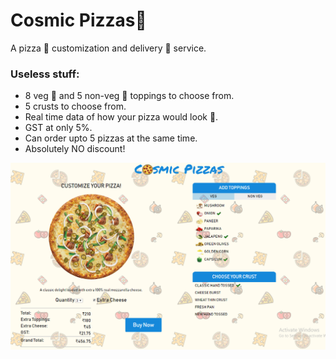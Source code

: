 # Cosmic Pizzas🌌

A pizza 🍕 customization and delivery 🚚 service.

### Useless stuff:
- 8 veg 🍅 and 5 non-veg 🍗 toppings to choose from.
- 5 crusts to choose from.
- Real time data of how your pizza would look 👀.
- GST at only 5%.
- Can order upto 5 pizzas at the same time.
- Absolutely NO discount!

![screenshot](https://raw.githubusercontent.com/gayatri-p/cosmic-pizzas/master/assets/images/screenshot.PNG)
